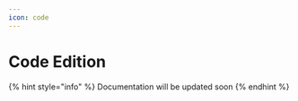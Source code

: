 ```yaml
---
icon: code
---
```


# Code Edition

{% hint style="info" %}
Documentation will be updated soon
{% endhint %}
